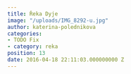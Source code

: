 ```yaml
---
title: Řeka Dyje
image: "/uploads/IMG_8292-u.jpg"
author: katerina-polednikova
categories:
- TODO Fix
- category: reka
position: 13
date: 2016-04-18 22:11:03.000000000 Z
---
```

